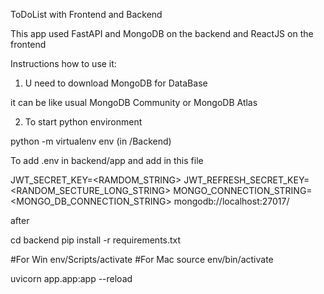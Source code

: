 ToDoList with Frontend and Backend

This app used FastAPI and MongoDB on the backend and ReactJS on the frontend

Instructions how to use it:

1. U need to download MongoDB for DataBase

it can be like usual MongoDB Community or MongoDB Atlas

2. To start python environment
   
python -m virtualenv env (in /Backend)

To add .env in backend/app and add in this file

JWT_SECRET_KEY=<RAMDOM_STRING>
JWT_REFRESH_SECRET_KEY=<RANDOM_SECTURE_LONG_STRING>
MONGO_CONNECTION_STRING=<MONGO_DB_CONNECTION_STRING>
 mongodb://localhost:27017/

after

cd backend
pip install -r requirements.txt

#For Win
env/Scripts/activate
#For Mac
source env/bin/activate

uvicorn app.app:app --reload
